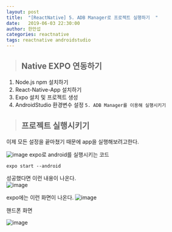 ```yaml
---
layout: post
title:  "[ReactNative] 5. ADB Manager로 프로젝트 실행하기  "
date:   2019-06-03 22:30:00
author: 한만섭
categories: reactnative
tags: reactnative androidstudio
---
```


> ## Native EXPO 연동하기 
1. Node.js npm 설치하기 
2. React-Native-App 설치하기 
3. Expo 설치 및 프로젝트 생성
4. AndroidStudio 환경변수 설정
`5. ADB Manager를 이용해 실행시키기`  

> ## 프로젝트 실행시키기 

이제 모든 설정을 끝마쳤기 때문에 app을 실행해보려고한다. 

![image](https://user-images.githubusercontent.com/46010705/58806968-310ebb00-8652-11e9-82bc-68fec9423e13.png)
expo로 android를 실행시키는 코드
```
expo start --android
```

성공했다면 이런 내용이 나온다.  
![image](https://user-images.githubusercontent.com/46010705/58807203-9a8ec980-8652-11e9-90cf-1636f2958b5c.png)

expo에는 이런 화면이 나온다.
![image](https://user-images.githubusercontent.com/46010705/58807308-c316c380-8652-11e9-805c-acce1be7b91f.png)

핸드폰 화면

![image](https://user-images.githubusercontent.com/46010705/58807382-eb062700-8652-11e9-8fd9-b775e144eec1.png)
